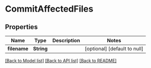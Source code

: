 # CommitAffectedFiles

## Properties
Name | Type | Description | Notes
------------ | ------------- | ------------- | -------------
**filename** | **String** |  | [optional] [default to null]

[[Back to Model list]](../README.md#documentation-for-models) [[Back to API list]](../README.md#documentation-for-api-endpoints) [[Back to README]](../README.md)



